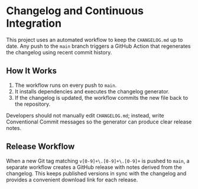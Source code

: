 # Changelog and Continuous Integration

This project uses an automated workflow to keep the `CHANGELOG.md` up to date. Any push to the `main` branch triggers a GitHub Action that regenerates the changelog using recent commit history.

## How It Works

1. The workflow runs on every push to `main`.
2. It installs dependencies and executes the changelog generator.
3. If the changelog is updated, the workflow commits the new file back to the repository.

Developers should not manually edit `CHANGELOG.md`; instead, write Conventional Commit messages so the generator can produce clear release notes.

## Release Workflow

When a new Git tag matching `v[0-9]+\.[0-9]+\.[0-9]+` is pushed to `main`, a separate workflow
creates a GitHub release with notes derived from the changelog. This keeps
published versions in sync with the changelog and provides a convenient
download link for each release.
